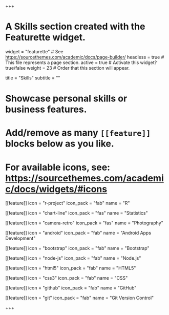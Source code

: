 +++

# A Skills section created with the Featurette widget.

widget = "featurette" # See https://sourcethemes.com/academic/docs/page-builder/
headless = true # This file represents a page section.
active = true # Activate this widget? true/false
weight = 23 # Order that this section will appear.

title = "Skills"
subtitle = ""

# Showcase personal skills or business features.

#

# Add/remove as many `[[feature]]` blocks below as you like.

#

# For available icons, see: https://sourcethemes.com/academic/docs/widgets/#icons

[[feature]]
icon = "r-project"
icon_pack = "fab"
name = "R"

[[feature]]
icon = "chart-line"
icon_pack = "fas"
name = "Statistics"

[[feature]]
icon = "camera-retro"
icon_pack = "fas"
name = "Photography"

[[feature]]
icon = "android"
icon_pack = "fab"
name = "Android Apps Development"

[[feature]]
icon = "bootstrap"
icon_pack = "fab"
name = "Bootstrap"

[[feature]]
icon = "node-js"
icon_pack = "fab"
name = "Node.js"

[[feature]]
icon = "html5"
icon_pack = "fab"
name = "HTML5"

[[feature]]
icon = "css3"
icon_pack = "fab"
name = "CSS"

[[feature]]
icon = "github"
icon_pack = "fab"
name = "GitHub"

[[feature]]
icon = "git"
icon_pack = "fab"
name = "Git Version Control"


+++
